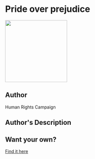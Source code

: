 # Pride over prejudice

<img src="https://d3vv6lp55qjaqc.cloudfront.net/items/0X0Y0I1H3O0w1Y3r1E0v/Image%202018-08-29%20at%208.52.48%20AM.png" width="200" height="200" />

## Author

Human Rights Campaign

## Author's Description



## Want your own?

<a href="https://shop.hrc.org/pride-over-prejudice-t-shirt-1.html" alt="Buy Now">Find it here</a>
